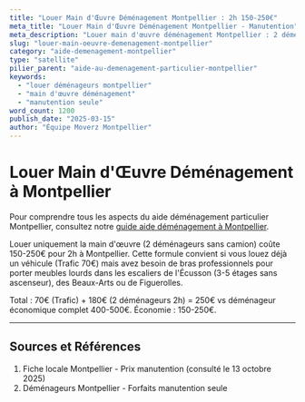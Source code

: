 ```yaml
---
title: "Louer Main d'Œuvre Déménagement Montpellier : 2h 150-250€"
meta_title: "Louer Main d'Œuvre Déménagement Montpellier - Manutention"
meta_description: "Louer main d'œuvre déménagement Montpellier : 2 déménageurs 2h 150-250€. Manutention seule sans camion."
slug: "louer-main-oeuvre-demenagement-montpellier"
category: "aide-demenagement-montpellier"
type: "satellite"
pilier_parent: "aide-au-demenagement-particulier-montpellier"
keywords:
  - "louer déménageurs montpellier"
  - "main d'œuvre déménagement"
  - "manutention seule"
word_count: 1200
publish_date: "2025-03-15"
author: "Équipe Moverz Montpellier"
---
```


# Louer Main d'Œuvre Déménagement à Montpellier


Pour comprendre tous les aspects du aide déménagement particulier Montpellier, consultez notre [guide aide déménagement à Montpellier](/blog/aide-demenagement-particulier-montpellier/aide-demenagement-particulier-montpellier).


Louer uniquement la main d'œuvre (2 déménageurs sans camion) coûte 150-250€ pour 2h à Montpellier. Cette formule convient si vous louez déjà un véhicule (Trafic 70€) mais avez besoin de bras professionnels pour porter meubles lourds dans les escaliers de l'Écusson (3-5 étages sans ascenseur), des Beaux-Arts ou de Figuerolles.

Total : 70€ (Trafic) + 180€ (2 déménageurs 2h) = 250€ vs déménageur économique complet 400-500€. Économie : 150-250€.

---

## Sources et Références

1. Fiche locale Montpellier - Prix manutention (consulté le 13 octobre 2025)
2. Déménageurs Montpellier - Forfaits manutention seule


